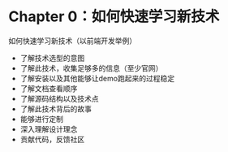 Chapter 0：如何快速学习新技术
===========

如何快速学习新技术（以前端开发举例）

- 了解技术选型的意图
- 了解此技术，收集足够多的信息（至少官网）
- 了解安装以及其他能够让demo跑起来的过程稳定
- 了解文档查看顺序
- 了解源码结构以及技术点
- 了解此技术背后的故事
- 能够进行定制
- 深入理解设计理念
- 贡献代码，反馈社区
